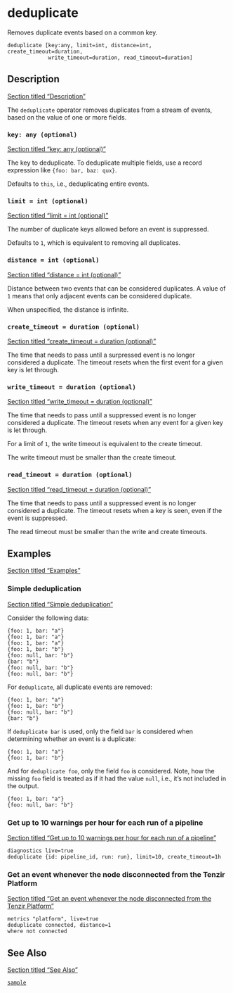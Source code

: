 # deduplicate

Removes duplicate events based on a common key.

```tql
deduplicate [key:any, limit=int, distance=int, create_timeout=duration,
             write_timeout=duration, read_timeout=duration]
```

## Description

[Section titled “Description”](#description)

The `deduplicate` operator removes duplicates from a stream of events, based on the value of one or more fields.

### `key: any (optional)`

[Section titled “key: any (optional)”](#key-any-optional)

The key to deduplicate. To deduplicate multiple fields, use a record expression like `{foo: bar, baz: qux}`.

Defaults to `this`, i.e., deduplicating entire events.

### `limit = int (optional)`

[Section titled “limit = int (optional)”](#limit--int-optional)

The number of duplicate keys allowed before an event is suppressed.

Defaults to `1`, which is equivalent to removing all duplicates.

### `distance = int (optional)`

[Section titled “distance = int (optional)”](#distance--int-optional)

Distance between two events that can be considered duplicates. A value of `1` means that only adjacent events can be considered duplicate.

When unspecified, the distance is infinite.

### `create_timeout = duration (optional)`

[Section titled “create\_timeout = duration (optional)”](#create_timeout--duration-optional)

The time that needs to pass until a surpressed event is no longer considered a duplicate. The timeout resets when the first event for a given key is let through.

### `write_timeout = duration (optional)`

[Section titled “write\_timeout = duration (optional)”](#write_timeout--duration-optional)

The time that needs to pass until a suppressed event is no longer considered a duplicate. The timeout resets when any event for a given key is let through.

For a limit of `1`, the write timeout is equivalent to the create timeout.

The write timeout must be smaller than the create timeout.

### `read_timeout = duration (optional)`

[Section titled “read\_timeout = duration (optional)”](#read_timeout--duration-optional)

The time that needs to pass until a suppressed event is no longer considered a duplicate. The timeout resets when a key is seen, even if the event is suppressed.

The read timeout must be smaller than the write and create timeouts.

## Examples

[Section titled “Examples”](#examples)

### Simple deduplication

[Section titled “Simple deduplication”](#simple-deduplication)

Consider the following data:

```tql
{foo: 1, bar: "a"}
{foo: 1, bar: "a"}
{foo: 1, bar: "a"}
{foo: 1, bar: "b"}
{foo: null, bar: "b"}
{bar: "b"}
{foo: null, bar: "b"}
{foo: null, bar: "b"}
```

For `deduplicate`, all duplicate events are removed:

```tql
{foo: 1, bar: "a"}
{foo: 1, bar: "b"}
{foo: null, bar: "b"}
{bar: "b"}
```

If `deduplicate bar` is used, only the field `bar` is considered when determining whether an event is a duplicate:

```tql
{foo: 1, bar: "a"}
{foo: 1, bar: "b"}
```

And for `deduplicate foo`, only the field `foo` is considered. Note, how the missing `foo` field is treated as if it had the value `null`, i.e., it’s not included in the output.

```tql
{foo: 1, bar: "a"}
{foo: null, bar: "b"}
```

### Get up to 10 warnings per hour for each run of a pipeline

[Section titled “Get up to 10 warnings per hour for each run of a pipeline”](#get-up-to-10-warnings-per-hour-for-each-run-of-a-pipeline)

```tql
diagnostics live=true
deduplicate {id: pipeline_id, run: run}, limit=10, create_timeout=1h
```

### Get an event whenever the node disconnected from the Tenzir Platform

[Section titled “Get an event whenever the node disconnected from the Tenzir Platform”](#get-an-event-whenever-the-node-disconnected-from-the-tenzir-platform)

```tql
metrics "platform", live=true
deduplicate connected, distance=1
where not connected
```

## See Also

[Section titled “See Also”](#see-also)

[`sample`](/reference/operators/sample)